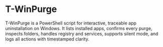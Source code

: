 # T-WinPurge
T-WinPurge is a PowerShell script for interactive, traceable app uninstallation on Windows. It lists installed apps, confirms every purge, inspects folders, handles registry and services, supports silent mode, and logs all actions with timestamped clarity.
